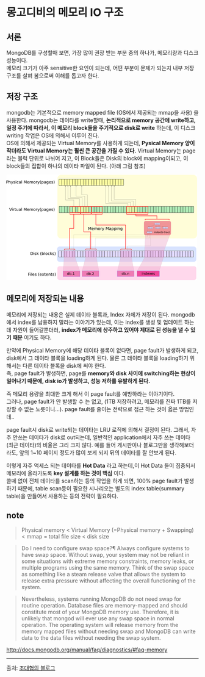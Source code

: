 # 몽고디비의 메모리 IO 구조
## 서론
MongoDB를 구성할때 보면, 가장 많이 권장 받는 부분 중의 하나가, 메모리량과 디스크 성능이다.  
메모리 크기가 아주 sensitive한 요인이 되는데, 어떤 부분이 문제가 되는지 내부 저장 구조를 살펴 봄으로써 이해를 돕고자 한다.

## 저장 구조
mongodb는 기본적으로 memory mapped file (OS에서 제공되는 mmap을 사용) 을 사용한다. mongodb는 데이타를 write할때, __논리적으로 memory 공간에 write하고, 일정 주기에 따라서, 이 메모리 block들을 주기적으로 disk로 write__ 하는데, 이 디스크 writing 작업은 OS에 의해서 이루어 진다.  
OS에 의해서 제공되는 Virtual Memory를 사용하게 되는데, __Pysical Memory 양이 작더라도 Virtual Memory는 훨씬 큰 공간을 가질 수 있다.__ Virtual Memory는 page라는 블럭 단위로 나뉘어 지고, 이 Block들은 Disk의 block에 mapping이되고, 이 block들의 집합이 하나의 데이타 파일이 된다. (아래 그림 참조)

![](./images/mongodb-memory.png)

## 메모리에 저장되는 내용
메모리에 저장되는 내용은 실제 데이타 블록과, Index 자체가 저장이 된다. mongodb에서 index를 남용하지 말라는 이야기가 있는데, 이는 index를 생성 및 업데이트 하는 데 자원이 들어갈뿐더러, __index가 메모리에 상주하고 있어야 제대로 된 성능을 낼 수 있기 때문__ 이기도 하다.  

만약에 Physical Memory에 해당 데이타 블록이 없다면, page fault가 발생하게 되고, disk에서 그 데이타 블록을 loading하게 된다. 물론 그 데이타 블록을 loading하기 위해서는 다른 데이타 블록을 disk에 써야 한다.  
즉, page fault가 발생하면, page를 __memory와 disk 사이에 switching하는 현상이 일어나기 때문에, disk io가 발생하고, 성능 저하를 유발하게 된다.__  

즉 메모리 용량을 최대한 크게 해서 이 page fault를 예방하라는 이야기이다.  
그러나, page fault가 안 발생할 수 는 없고, (1TB 저장하려고, 메모리를 진짜 1TB를 저장할 수 없는 노릇이니...). page fault를 줄이는 전략으로 접근 하는 것이 옳은 방법인데..  

page fault시 disk로 write되는 데이타는 LRU 로직에 의해서 결정이 된다. 그래서, 자주 안쓰는 데이타가 disk로 out되는데, 일반적인 application에서 자주 쓰는 데이타 (최근 데이타)의 비율은 그리 크지 않다. 예를 들어 게시판이나 블로그만을 생각해보더라도, 앞의 1~10 페이지 정도가 많이 보게 되지 뒤의 데이타를 잘 안보게 된다.  

이렇게 자주 억세스 되는 데이타를 __Hot Data__ 라고 하는데,이 Hot Data 들이 집중되서 메모리에 올라가도록 __key 설계를 하는 것이 핵심__ 이다.  
쓸떼 없이 전체 데이타를 scan하는 등의 작업을 하게 되면, 100% page fault가 발생하기 때문에, table scan등이 필요한 시나리오는 별도의 index table(summary table)을 만들어서 사용하는 등의 전략이 필요하다.



## note
>Physical memory < Virtual Memory (=Physical memory + Swapping) < mmap = total file size < disk size

>Do I need to configure swap space?¶
Always configure systems to have swap space. Without swap, your system may not be reliant in some situations with extreme memory constraints, memory leaks, or multiple programs using the same memory. Think of the swap space as something like a steam release valve that allows the system to release extra pressure without affecting the overall functioning of the system.

>Nevertheless, systems running MongoDB do not need swap for routine operation. Database files are memory-mapped and should constitute most of your MongoDB memory use. Therefore, it is unlikely that mongod will ever use any swap space in normal operation. The operating system will release memory from the memory mapped files without needing swap and MongoDB can write data to the data files without needing the swap system.

http://docs.mongodb.org/manual/faq/diagnostics/#faq-memory

***
출처: [조대협의 블로그](http://bcho.tistory.com/746)
